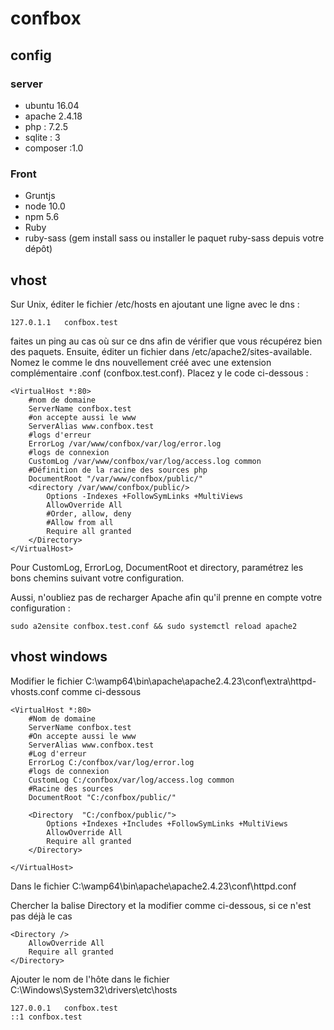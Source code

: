 # confbox

## config

### server

- ubuntu 16.04
- apache 2.4.18
- php : 7.2.5
- sqlite : 3
- composer :1.0

### Front

- Gruntjs
- node 10.0
- npm 5.6
- Ruby
- ruby-sass (gem install sass ou installer le paquet ruby-sass depuis votre dépôt)


## vhost

Sur Unix, éditer le fichier /etc/hosts en ajoutant une ligne avec le dns :

```
127.0.1.1	confbox.test
```

faites un ping au cas où sur ce dns afin de vérifier que vous récupérez bien des paquets. Ensuite, éditer un fichier dans /etc/apache2/sites-available. Nomez le comme le dns nouvellement créé avec une extension complémentaire .conf (confbox.test.conf). Placez y le code ci-dessous :

```
<VirtualHost *:80>
    #nom de domaine
	ServerName confbox.test
    #on accepte aussi le www
	ServerAlias www.confbox.test
    #logs d'erreur
	ErrorLog /var/www/confbox/var/log/error.log
    #logs de connexion
	CustomLog /var/www/confbox/var/log/access.log common
    #Définition de la racine des sources php
	DocumentRoot "/var/www/confbox/public/"
	<directory /var/www/confbox/public/>
		Options -Indexes +FollowSymLinks +MultiViews
		AllowOverride All
		#Order, allow, deny
		#Allow from all
		Require all granted
	</Directory>
</VirtualHost>
```

Pour CustomLog, ErrorLog, DocumentRoot et directory, paramétrez les bons chemins suivant votre configuration.

Aussi, n'oubliez pas de recharger Apache afin qu'il prenne en compte votre configuration :

```
sudo a2ensite confbox.test.conf && sudo systemctl reload apache2
```


## vhost windows

Modifier le fichier C:\wamp64\bin\apache\apache2.4.23\conf\extra\httpd-vhosts.conf comme ci-dessous

```
<VirtualHost *:80>
	#Nom de domaine
	ServerName confbox.test
	#On accepte aussi le www
	ServerAlias www.confbox.test
	#Log d'erreur
	ErrorLog C:/confbox/var/log/error.log
	#logs de connexion
	CustomLog C:/confbox/var/log/access.log common
	#Racine des sources
	DocumentRoot "C:/confbox/public/"
	
	<Directory  "C:/confbox/public/">
		Options +Indexes +Includes +FollowSymLinks +MultiViews
		AllowOverride All
		Require all granted
	</Directory>

</VirtualHost>
```

Dans le fichier C:\wamp64\bin\apache\apache2.4.23\conf\httpd.conf

Chercher la balise Directory et la modifier comme ci-dessous, si ce n'est pas déjà le cas

```
<Directory />
    AllowOverride All
    Require all granted
</Directory>
```

Ajouter le nom de l'hôte dans le fichier C:\Windows\System32\drivers\etc\hosts

```
127.0.0.1	confbox.test
::1	confbox.test
```



